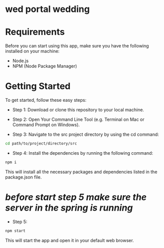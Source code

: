 

# wed portal wedding


# Requirements
Before you can start using this app, make sure you have the following installed on your machine:

- Node.js
- NPM (Node Package Manager)


# Getting Started
To get started, follow these easy steps:

- Step 1: Download or clone this repository to your local machine.

- Step 2: Open Your Command Line Tool (e.g. Terminal on Mac or Command Prompt on Windows).

- Step 3: 
Navigate to the src project directory by using the cd command:

```sh
cd path/to/project/directory/src
```

- Step 4: 
Install the dependencies by running the following command:

```sh
npm i
```

This will install all the necessary packages and dependencies listed in the package.json file.


*before start step 5 make sure the server in the spring is running*
=

- Step 5: 
```sh
npm start
```
This will start the app and open it in your default web browser.


